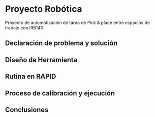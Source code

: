 # Proyecto Robótica 
Proyecto de automatización de tarea de Pick & place entre espacios de trabajo con IRB140.

## Declaración de problema y solución

## Diseño de Herramienta 

## Rutina en RAPID

## Proceso de calibración y ejecución

## Conclusiones
